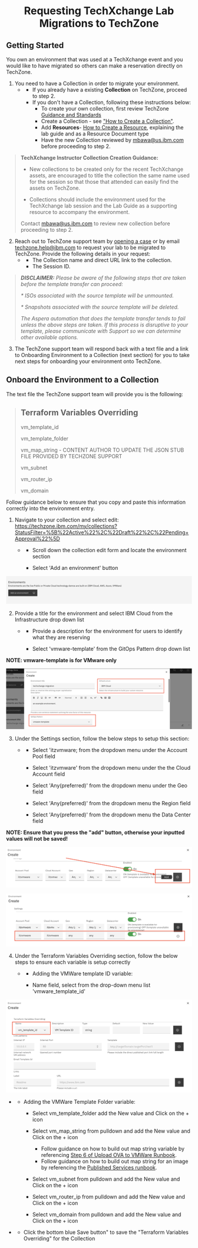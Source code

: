 <h1 align="center">Requesting TechXchange Lab Migrations to TechZone</h1>


## Getting Started

You own an environment that was used at a TechXchange event and you would like to have migrated so others can make a reservation directly on TechZone. 



1. You need to have a Collection in order to migrate your environment. 
    -  - If you already have a existing **Collection** on TechZone, proceed to step 2. 
       - If you don't have a Collection, following these instructions below:
            - To create your own collection, first review TechZone [Guidance and Standards](https://github.com/IBM/itz-support-public/blob/fc85f09311284f164fd4b49979bd9a27e5a8000f/IBM-Technology-Zone/IBM-Technology-Zone-Runbooks/techzone-content.md#L4)
           - Create a Collection - see ["How to Create a Collection"](https://github.com/IBM/itz-support-public/blob/main/IBM-Technology-Zone/IBM-Technology-Zone-Runbooks/techzone-content.md#how-to-create-a-collection). 
           - Add **Resources**- [How to Create a Resource](https://github.com/IBM/itz-support-public/blob/main/IBM-Technology-Zone/IBM-Technology-Zone-Runbooks/techzone-content.md#how-to-create-a-resource-on-a-collection), explaining the lab guide and as a Resource Document type
           - Have the new Collection reviewed by mbawa@us.ibm.com before proceeding to step 2.

> **TechXchange Instructor Collection Creation Guidance:**
>
> * New collections to be created only for the recent TechXchange assets, are encouraged to title the collection the same name used for the session so that those that attended can easily find the assets on TechZone. 
>
>* Collections should include the environment used for the TechXchange lab session and the Lab Guide as a supporting resource to accompany the environment.
> 
> Contact mbawa@us.ibm.com to review new collection before proceeding to step 2.
     
2. Reach out to TechZone support team by [opening a case](https://ibmsf.force.com/ibminternalproducts/s/createrecord/NewCase?language=en_US) or by email [techzone.help@ibm.com](techzone.help@ibm.com) to request your lab to be migrated to TechZone. Provide the following details in your request: 
    -  -  The Collection name and direct URL link to the collection.
       -  The Session ID.

>  _**DISCLAIMER:** Please be aware of the following steps that are taken before the template transfer can proceed:_
> 
>  _* ISOs associated with the source template will be unmounted._
> 
> _* Snapshots associated with the source template will be deleted._
> 
> _The Aspera automation that does the template transfer tends to fail unless the above steps are taken._
> _If this process is disruptive to your template, please communicate with Support so we can determine other available options._

3. The TechZone support team will respond back with a text file and a link to Onboarding Environment to a Collection (next section) for you to take next steps for onboarding your environment onto TechZone.


## Onboard the Environment to a Collection

The text file the TechZone support team will provide you is the following: 

> Terraform Variables Overriding
> ------------------------------
> vm_template_id
> 
> vm_template_folder
> 
> vm_map_string - CONTENT AUTHOR TO UPDATE THE JSON STUB FILE PROVIDED BY TECHZONE SUPPORT
> 
> vm_subnet
> 
> vm_router_ip
> 
> vm_domain
> 

Follow guidance below to ensure that you copy and paste this information correctly into the environment entry. 

1. Navigate to your collection and select edit: https://techzone.ibm.com/my/collections?StatusFilter=%5B%22Active%22%2C%22Draft%22%2C%22Pending+Approval%22%5D

    - - Scroll down the collection edit form and locate the environment section

      - Select 'Add an environment' button

![xchange-add-an-environment](/IBM-Technology-Zone/IBM-Technology-Zone-Runbooks/Images/xchange-add-an-environment.png)

2. Provide a title for the environment and select IBM Cloud from the Infrastructure drop down list

   -  - Provide a description for the environment for users to identify what they are reserving 

      - Select 'vmware-template' from the GitOps Pattern drop down list

**NOTE: vmware-template is for VMware only**

![xchange-create-details](/IBM-Technology-Zone/IBM-Technology-Zone-Runbooks/Images/xchange-create-details.png)

3. Under the Settings section, follow the below steps to setup this section:

    - - Select 'itzvmware; from the dropdown menu under the Account Pool field 

      - Select 'itzvmware' from the dropdown menu under the the Cloud Account field

      - Select 'Any(preferred)' from the dropdown menu under the Geo field

      - Select 'Any(preferred)' from the dropdown menu the Region field

      - Select 'Any(preferred)' from the dropdown menu the Data Center field

**NOTE: Ensure that you press the "add" button, otherwise your inputted values will not be saved!**

![xchange-add-button](/IBM-Technology-Zone/IBM-Technology-Zone-Runbooks/Images/xchange-add-button.png)

![xchange-added](/IBM-Technology-Zone/IBM-Technology-Zone-Runbooks/Images/xchange-added.png)

4. Under the Terraform Variables Overriding section, follow the below steps to ensure each variable is setup correctly

    -  - Adding the VMWare template ID variable:

       - Name field, select from the drop-down menu list 'vmware_template_id'

![xchange-template-id](/IBM-Technology-Zone/IBM-Technology-Zone-Runbooks/Images/xchange-template-id.png)

-  - Adding the VMWare Template Folder variable:

        - Select vm_template_folder add the New value and Click on the + icon

        - Select vm_map_string from pulldown and add the New value and Click on the + icon

            * Follow guidance on how to build out map string variable by referencing [Step 6 of Upload OVA to VMWare Runbook](https://github.com/IBM/itz-support-public/blob/main/IBM-Technology-Zone/IBM-Technology-Zone-Runbooks/upload-new-ova-to-vmware.md#6-to-test-your-migration-create-techzone-environment-please-create-your-own-collection-and-follow-the-exact-same-steps). 
            * Follow guidance on how to build out map string for an image by referencing the [Published Services runbook](https://github.com/IBM/itz-support-public/blob/main/IBM-Technology-Zone/IBM-Technology-Zone-Runbooks/VMwarePublishedServices.md). 



        - Select vm_subnet from pulldown and add the New value and Click on the + icon

        - Select vm_router_ip from pulldown and add the New value and Click on the + icon

        - Select vm_domain  from pulldown and add the New value and Click on the + icon
-   - Click the bottom blue Save button" to save the "Terraform Variables Overriding" for the Collection
